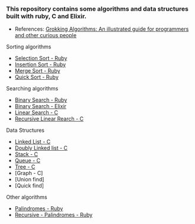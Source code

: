 ### This repository contains some algorithms and data structures built with ruby, C and Elixir.

* References: [Grokking Algorithms: An illustrated guide for programmers and other curious people](https://www.amazon.com.br/Grokking-Algorithms-illustrated-programmers-curious/dp/1617292230/ref=asc_df_1617292230/?tag=googleshopp00-20&linkCode=df0&hvadid=379735814613&hvpos=&hvnetw=g&hvrand=14842664960541615201&hvpone=&hvptwo=&hvqmt=&hvdev=c&hvdvcmdl=&hvlocint=&hvlocphy=1001706&hvtargid=pla-436862069177&psc=1)

Sorting algorithms

* [Selection Sort - Ruby](https://github.com/biancaguzenski/basic-algorithms-and-data-structures/blob/master/Sorting/selection_sort.rb)
* [Insertion Sort - Ruby](https://github.com/biancaguzenski/basic-algorithms-and-data-structures/blob/master/Sorting/insertion_sort.rb)
* [Merge Sort - Ruby](https://github.com/biancaguzenski/basic-algorithms-and-data-structures/blob/master/Sorting/merge_sort.rb)
* [Quick Sort - Ruby](https://github.com/biancaguzenski/basic-algorithms-and-data-structures/blob/master/Sorting/quick_sort.rb)

Searching algorithms

* [Binary Search - Ruby](https://github.com/biancaguzenski/basic-algorithms-and-data-structures/blob/master/Searching/binary_search.rb)
* [Binary Search - Elixir](/Searching)
* [Linear Search - C](/Searching/LinearSearch.c)
* [Recursive Linear Rearch - C](/Searching/LinearSearchRecursive.c)

Data Structures

* [Linked List - C](https://github.com/biancaguzenski/basic-algorithms-and-data-structures/tree/master/DataStructures/LinkedList)
* [Doubly Linked list - C](https://github.com/biancaguzenski/basic-algorithms-and-data-structures/tree/master/DataStructures/DoublyLinkedList)
* [Stack - C](https://github.com/biancaguzenski/basic-algorithms-and-data-structures/tree/master/DataStructures/Stack)
* [Queue - C](https://github.com/biancaguzenski/basic-algorithms-and-data-structures/tree/master/DataStructures/Queue)
* [Tree - C](https://github.com/biancaguzenski/basic-algorithms-and-data-structures/tree/master/DataStructures/Tree)
* [Graph - C]
* [Union find]
* [Quick find]

Other algorithms

* [Palindromes - Ruby](https://github.com/biancaguzenski/basic-algorithms-and-data-structures/blob/master/Others/is_palindrome.rb)
* [Recursive - Palindromes - Ruby ](https://github.com/biancaguzenski/basic-algorithms-and-data-structures/blob/master/Others/is_palindrome_recursive.rb)
